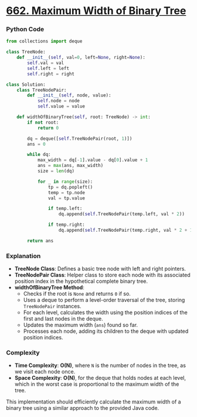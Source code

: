 # [662. Maximum Width of Binary Tree](https://leetcode.com/problems/maximum-width-of-binary-tree/description/)


### Python Code

```python
from collections import deque

class TreeNode:
    def __init__(self, val=0, left=None, right=None):
        self.val = val
        self.left = left
        self.right = right

class Solution:
    class TreeNodePair:
        def __init__(self, node, value):
            self.node = node
            self.value = value

    def widthOfBinaryTree(self, root: TreeNode) -> int:
        if not root:
            return 0

        dq = deque([self.TreeNodePair(root, 1)])
        ans = 0

        while dq:
            max_width = dq[-1].value - dq[0].value + 1
            ans = max(ans, max_width)
            size = len(dq)

            for _ in range(size):
                tp = dq.popleft()
                temp = tp.node
                val = tp.value

                if temp.left:
                    dq.append(self.TreeNodePair(temp.left, val * 2))

                if temp.right:
                    dq.append(self.TreeNodePair(temp.right, val * 2 + 1))

        return ans
```

### Explanation

- **TreeNode Class**: Defines a basic tree node with left and right pointers.
- **TreeNodePair Class**: Helper class to store each node with its associated position index in the hypothetical complete binary tree.
- **widthOfBinaryTree Method**:
  - Checks if the root is `None` and returns `0` if so.
  - Uses a deque to perform a level-order traversal of the tree, storing `TreeNodePair` instances.
  - For each level, calculates the width using the position indices of the first and last nodes in the deque.
  - Updates the maximum width (`ans`) found so far.
  - Processes each node, adding its children to the deque with updated position indices.
  
### Complexity

- **Time Complexity**: **O(N)**, where `N` is the number of nodes in the tree, as we visit each node once.
- **Space Complexity**: **O(N)**, for the deque that holds nodes at each level, which in the worst case is proportional to the maximum width of the tree. 

This implementation should efficiently calculate the maximum width of a binary tree using a similar approach to the provided Java code.
